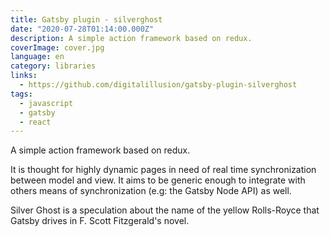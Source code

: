 ```yaml
---
title: Gatsby plugin - silverghost
date: "2020-07-28T01:14:00.000Z"
description: A simple action framework based on redux.
coverImage: cover.jpg
language: en
category: libraries
links:
  - https://github.com/digitalillusion/gatsby-plugin-silverghost
tags:
  - javascript
  - gatsby
  - react
---
```


A simple action framework based on redux.

It is thought for highly dynamic pages in need of real time synchronization between model and view. It aims to be generic enough to integrate with others means of synchronization (e.g: the Gatsby Node API) as well.

Silver Ghost is a speculation about the name of the yellow Rolls-Royce that Gatsby drives in F. Scott Fitzgerald's novel.
